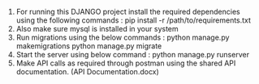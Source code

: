 1) For running this DJANGO project install the required dependencies using the following commands :
pip install -r /path/to/requirements.txt
2) Also make sure mysql is installed in your system 
3) Run migrations using the below commands : 
python manage.py makemigrations
python manage.py migrate
4) Start the server using below command : 
python manage.py runserver 
5) Make API calls as required through postman using the shared API documentation. (API Documentation.docx)
